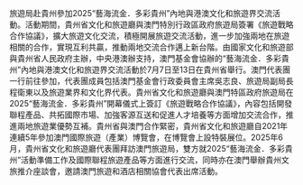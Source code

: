 旅遊局赴貴州參加2025“藝海流金．多彩貴州”內地與港澳文化和旅遊界交流活動。活動期間，貴州省文化和旅遊廳與澳門特別行政區政府旅遊局簽署《旅遊戰略合作協議》，擴大旅遊文化交流，積極開展旅遊交流活動，進一步加強兩地在旅遊相關的合作，實現互利共贏，推動兩地交流合作邁上新台階。由國家文化和旅遊部與貴州省人民政府主辦，中央港澳辦支持，澳門基金會協辦的“藝海流金．多彩貴州”內地與港澳文化和旅遊界交流活動於7月7日至13日在貴州省舉行。澳門代表團一行前往參加，代表團成員包括澳門基金會行政委員會主席吳志良、旅遊局副局長程衛東以及旅遊業界和文化界代表。貴州省文化和旅遊廳與澳門特區政府旅遊局在2025“藝海流金．多彩貴州”開幕儀式上簽訂《旅遊戰略合作協議》，內容包括開發聯程產品、共拓國際市場、加強客源互送和促進人才培養等方面增加交流合作，推進兩地旅遊業優勢互補。貴州省與澳門合作緊密，貴州省文化和旅遊廳自2021年連續5年參加澳門國際旅遊（產業）博覽會，在博覽會上設特裝展位。2025年6月，貴州省文化和旅遊廳代表團拜訪澳門旅遊局，雙方就2025“藝海流金．多彩貴州”活動準備工作及國際聯程旅遊產品等方面進行交流，同時亦在澳門舉辦貴州文旅推介座談會，邀請澳門旅遊和酒店相關協會代表出席活動。